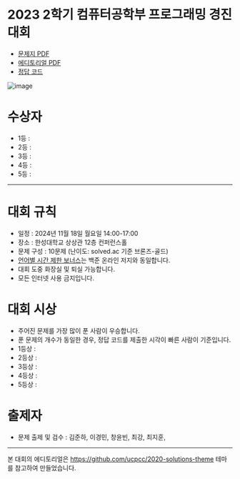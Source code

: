 # 2023 2학기 컴퓨터공학부 프로그래밍 경진대회

- [문제지 PDF](docs/HSUPC_2024_1_problemset.pdf)
- [에디토리얼 PDF](docs/HSUPC_2024_1_editorial.pdf)
- [정답 코드](https://github.com/HSU-CSE/hsupc-2024-1/tree/main/solutions)

![image](https://github.com/user-attachments/assets/b5a8334d-ff2f-4969-8240-1c2dc59b50a4)


# 수상자

- 1등 :
- 2등 :
- 3등 :
- 4등 :
- 5등 :

---

# 대회 규칙

- 일정 : 2024년 11월 18일 월요일 14:00-17:00
- 장소 : 한성대학교 상상관 12층 컨퍼런스홀
- 문제 구성 : 10문제 (난이도: solved.ac 기준 브론즈-골드)
- [언어별 시간 제한 보너스](https://help.acmicpc.net/language/info)는 백준 온라인 저지와 동일합니다.
- 대회 도중 화장실 및 퇴실 가능합니다.
- 모든 인터넷 사용 금지입니다.

# 대회 시상

- 주어진 문제를 가장 많이 푼 사람이 우승합니다.
- 푼 문제의 개수가 동일한 경우, 정답 코드를 제출한 시각이 빠른 사람이 기준입니다.
- 1등상 :
- 2등상 :
- 3등상 :
- 4등상 :
- 5등상 :

# 출제자

- 문제 출제 및 검수 : 김준하, 이경민, 창윤빈, 최강, 최지훈,

---

본 대회의 에디토리얼은 https://github.com/ucpcc/2020-solutions-theme 테마를 참고하여 만들었습니다.

